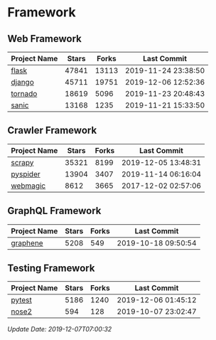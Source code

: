 # Framework

## Web Framework

| Project Name | Stars | Forks | Last Commit |
| ------------ | ----- | ----- | ----------- |
| [flask](https://github.com/pallets/flask) | 47841 | 13113 | 2019-11-24 23:38:50 |
| [django](https://github.com/django/django) | 45711 | 19751 | 2019-12-06 12:52:36 |
| [tornado](https://github.com/tornadoweb/tornado) | 18619 | 5096 | 2019-11-23 20:48:43 |
| [sanic](https://github.com/huge-success/sanic) | 13168 | 1235 | 2019-11-21 15:33:50 |

## Crawler Framework

| Project Name | Stars | Forks | Last Commit |
| ------------ | ----- | ----- | ----------- |
| [scrapy](https://github.com/scrapy/scrapy) | 35321 | 8199 | 2019-12-05 13:48:31 |
| [pyspider](https://github.com/binux/pyspider) | 13904 | 3407 | 2019-11-14 06:16:04 |
| [webmagic](https://github.com/code4craft/webmagic) | 8612 | 3665 | 2017-12-02 02:57:06 |

## GraphQL Framework

| Project Name | Stars | Forks | Last Commit |
| ------------ | ----- | ----- | ----------- |
| [graphene](https://github.com/graphql-python/graphene) | 5208 | 549 | 2019-10-18 09:50:54 |

## Testing Framework

| Project Name | Stars | Forks | Last Commit |
| ------------ | ----- | ----- | ----------- |
| [pytest](https://github.com/pytest-dev/pytest) | 5186 | 1240 | 2019-12-06 01:45:12 |
| [nose2](https://github.com/nose-devs/nose2) | 594 | 128 | 2019-10-07 23:02:47 |

*Update Date: 2019-12-07T07:00:32*